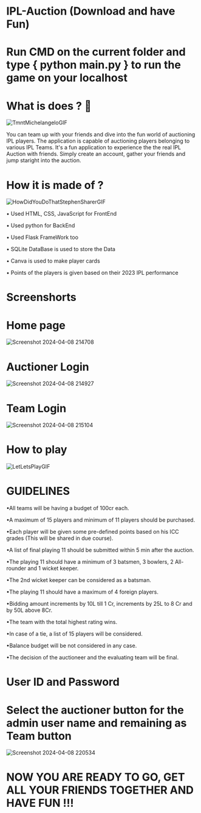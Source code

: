 # IPL-Auction  (Download and have Fun)
# Run CMD on the current folder and type { python main.py } to run the game on your localhost 

# What is does ? 🤔
![TmntMichelangeloGIF](https://github.com/admin-aman/IPL-Auction/assets/105372574/a8dd20e1-c903-4736-9dce-785d242b7b11)


You can team up with your friends and dive into the fun world of auctioning IPL players. The application is capable of auctioning players belonging to various IPL Teams. It's a fun application to experience the the real IPL Auction with friends. Simply create an account, gather your friends and jump staright into the auction.

# How it is made of ? 
![HowDidYouDoThatStephenSharerGIF](https://github.com/admin-aman/IPL-Auction/assets/105372574/8f2d7b8f-4bf3-40dd-8591-bb606004d9c7)

• Used HTML, CSS, JavaScript for FrontEnd

• Used python for BackEnd

• Used Flask FrameWork too

• SQLite DataBase is used to store the Data

• Canva is used to make player cards

• Points of the players is given based on their 2023 IPL performance

# Screenshorts

# Home page
![Screenshot 2024-04-08 214708](https://github.com/admin-aman/IPL-Auction/assets/105372574/090fc2d8-6d32-4a02-a714-22511acf2401)

# Auctioner Login
![Screenshot 2024-04-08 214927](https://github.com/admin-aman/IPL-Auction/assets/105372574/9224e755-f8ad-4b13-b857-bb6b02d7b153)

# Team Login
![Screenshot 2024-04-08 215104](https://github.com/admin-aman/IPL-Auction/assets/105372574/d72490ba-b0fd-44f9-a737-56fa43c5cb18)


# How to play 
![LetLetsPlayGIF](https://github.com/admin-aman/IPL-Auction/assets/105372574/8a05df2b-b2c9-4f59-8ed9-4c74802ce344)

# GUIDELINES

•All teams will be having a budget of 100cr each.

•A maximum of 15 players and minimum of 11 players should be purchased.

•Each player will be given some pre-defined points based on his ICC grades (This will be shared in due course). 

•A list of final playing 11 should be submitted within 5 min after the auction.

•The playing 11 should have a minimum of 3 batsmen, 3 bowlers, 2 All-rounder and 1 wicket keeper.

•The 2nd wicket keeper can be considered as a batsman.

•The playing 11 should have a maximum of 4 foreign players.

•Bidding amount increments by 10L till 1 Cr, increments by 25L to 8 Cr and by 50L above 8Cr.

•The team with the total highest rating wins.

•In case of a tie, a list of 15 players will be considered.

•Balance budget will be not considered in any case.

•The decision of the auctioneer and the evaluating team will be final.

# User ID and Password

# Select the auctioner button for the admin user name and remaining as Team button

![Screenshot 2024-04-08 220534](https://github.com/admin-aman/IPL-Auction/assets/105372574/9752cad3-5971-4431-b58f-cb8b32f6bffe)

# NOW YOU ARE READY TO GO, GET ALL YOUR FRIENDS TOGETHER AND HAVE FUN !!!
